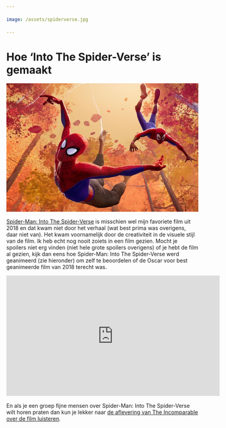 ```yaml
---

image: /assets/spiderverse.jpg

---
```


# Hoe ‘Into The Spider-Verse’ is gemaakt

![Afbeelding uit Spider-Verse film](/assets/spiderverse.jpg)

[Spider-Man: Into The Spider-Verse](https://www.imdb.com/title/tt4633694/) is misschien wel mijn favoriete film uit 2018 en dat kwam niet door het verhaal (wat best prima was overigens, daar niet van). Het kwam voornamelijk door de creativiteit in de visuele stijl van de film. Ik heb echt nog nooit zoiets in een film gezien. Mocht je spoilers niet erg vinden (niet hele grote spoilers overigens) of je hebt de film al gezien, kijk dan eens hoe Spider-Man: Into The Spider-Verse werd geanimeerd (zie hieronder) om zelf te beoordelen of de Oscar voor best geanimeerde film van 2018 terecht was.

<div class="video-container">
  <iframe width="560" height="315" src="https://www.youtube-nocookie.com/embed/jEXUG_vN540" frameborder="0" allow="accelerometer; autoplay; encrypted-media; gyroscope; picture-in-picture" allowfullscreen></iframe>
</div>

En als je een groep fijne mensen over Spider-Man: Into The Spider-Verse wilt horen praten dan kun je lekker naar [de aflevering van The Incomparable over de film luisteren](https://www.theincomparable.com/theincomparable/450/).
